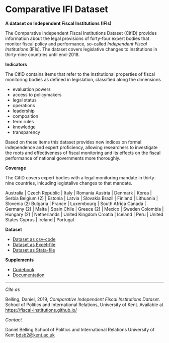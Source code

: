 # Comparative IFI Dataset

**A dataset on Independent Fiscal Institutions (IFIs)**

The Comparative Independent Fiscal Institutions Dataset (CifiD) provides information about the legal provisions of forty-four expert bodies that monitor fiscal policy and performance, so-called *Independent Fiscal Institutions* (IFIs). The dataset covers legislative changes to institutions in thirty-nine countries until end-2018.

**Indicators**

The CifiD contains items that refer to the institutional properties of fiscal monitoring bodies as defined in legislation, classified along the dimensions

* evaluation powers
* access to policymakers
* legal status
* operations
* leadership
* composition
* term rules
* knowledge
* transparency

Based on these items this dataset provides new indices on formal independence and expert proficiency, allowing researchers to investigate the roots and effectiveness of fiscal monitoring and its effects on the fiscal performance of national governments more thoroughly.

**Coverage**

The CifiD covers expert bodies with a legal monitoring mandate in thirty-nine countries, inlcuding legistalive changes to that mandate.

Australia | Czech Republic | Italy | Romania
Austria | Denmark | Korea | Serbia
Belgium (2) | Estonia | Latvia | Slovakia
Brazil | Finland | Lithuania | Slovenia (2)
Bulgaria | France | Luxembourg | South Africa
Canada | Germany (2) | Malta | Spain
Chile | Greece (2) | Mexico | Sweden
Colombia | Hungary (2) | Netherlands | United Kingdom
Croatia | Iceland | Peru | United States
Cyprus | Ireland | Portugal

**Dataset**

* <a href= "https://fiscal-institutions.github.io/CifiD%20Dataset.csv" target="_blank">Dataset as csv-code</a>
* <a href= "https://fiscal-institutions.github.io/CifiD%20Dataset.xlsx" target="_blank">Dataset as Excel-file</a>
* <a href= "https://fiscal-institutions.github.io/CifiD%20Dataset.dta" target="_blank">Dataset as Stata-file</a>

**Supplements**

* <a href= "https://fiscal-institutions.github.io/CifiD%20Codebook.pdf" target="_blank">Codebook</a>
* <a href= "https://fiscal-institutions.github.io/CifiD%20Documentation.pdf" target="_blank">Documentation</a>

----

*Cite as*

Belling, Daniel, 2019, *Comparative Independent Fiscal Institutions Dataset*.
School of Politics and International Relations, University of Kent. Available at
https://fiscal-institutions.github.io/


*Contact*

Daniel Belling
School of Politics and International Relations
University of Kent
bdsb2@kent.ac.uk
